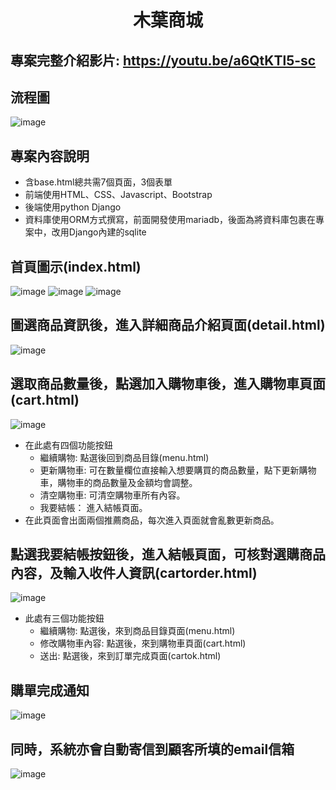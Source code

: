 # <p align="center">木葉商城</p>
## 專案完整介紹影片: https://youtu.be/a6QtKTl5-sc
## 流程圖
![image](https://user-images.githubusercontent.com/109893487/199408935-4ede2547-beec-4664-a573-b0915025b9d4.png)
## 專案內容說明
- 含base.html總共需7個頁面，3個表單
- 前端使用HTML、CSS、Javascript、Bootstrap
- 後端使用python Django
- 資料庫使用ORM方式撰寫，前面開發使用mariadb，後面為將資料庫包裹在專案中，改用Django內建的sqlite

## 首頁圖示(index.html)
![image](https://user-images.githubusercontent.com/109893487/199408197-42797186-c258-47a4-935b-603284949e74.png)
![image](https://user-images.githubusercontent.com/109893487/199409886-7fc575bf-f914-43a7-876a-891be7791d35.png)
![image](https://user-images.githubusercontent.com/109893487/199410000-0eed3dd0-6019-496d-9035-ef10e59e3026.png)

## 圖選商品資訊後，進入詳細商品介紹頁面(detail.html)
![image](https://user-images.githubusercontent.com/109893487/199410175-1a8f5cf4-25d9-45a9-87bb-9f3c71fbf1a4.png)

## 選取商品數量後，點選加入購物車後，進入購物車頁面(cart.html)
![image](https://user-images.githubusercontent.com/109893487/199410331-cac207cd-7f4d-4a39-9230-f011b2379ccb.png)
- 在此處有四個功能按鈕
  - 繼續購物: 點選後回到商品目錄(menu.html)
  - 更新購物車: 可在數量欄位直接輸入想要購買的商品數量，點下更新購物車，購物車的商品數量及金額均會調整。
  - 清空購物車: 可清空購物車所有內容。
  - 我要結帳： 進入結帳頁面。
- 在此頁面會出面兩個推薦商品，每次進入頁面就會亂數更新商品。

## 點選我要結帳按鈕後，進入結帳頁面，可核對選購商品內容，及輸入收件人資訊(cartorder.html)
![image](https://user-images.githubusercontent.com/109893487/199411120-a4f04b8c-2294-4a1a-8dc3-f7b060780293.png)
- 此處有三個功能按鈕
  - 繼續購物: 點選後，來到商品目錄頁面(menu.html)
  - 修改購物車內容: 點選後，來到購物車頁面(cart.html)
  - 送出: 點選後，來到訂單完成頁面(cartok.html)

## 購單完成通知
![image](https://user-images.githubusercontent.com/109893487/199411461-232c0cf2-7fc1-419c-90ac-20f389e4515b.png)

## 同時，系統亦會自動寄信到顧客所填的email信箱
![image](https://user-images.githubusercontent.com/109893487/199411779-54031eb1-3cbd-43b1-87eb-ecd493857a5c.png)




